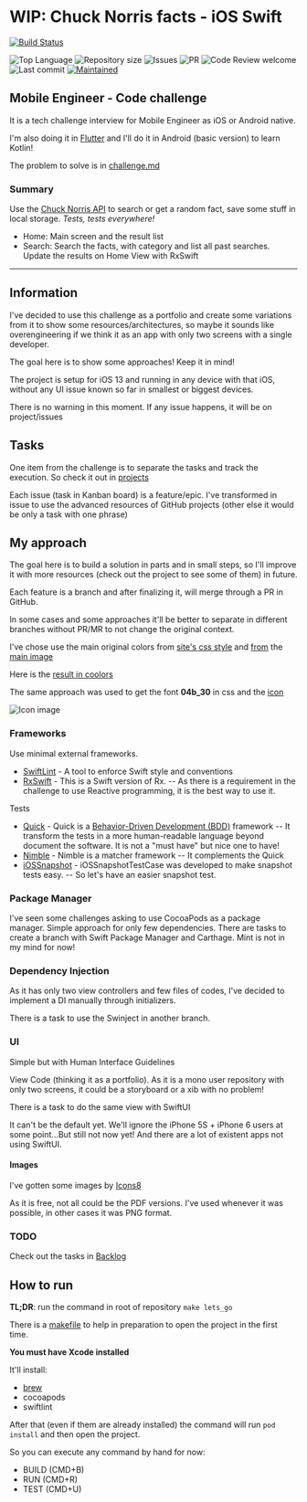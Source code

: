# WIP: Chuck Norris facts - iOS Swift

[![Build Status](https://app.bitrise.io/app/393cf6c71a71d8ae/status.svg?token=1IqoCnYbN7EHmByZJg0Rgw&branch=main)](https://app.bitrise.io/app/393cf6c71a71d8ae)

![Top Language](https://img.shields.io/github/languages/top/GabrielRozendo/ChuckNorris_challenge_iOS)
![Repository size](https://img.shields.io/github/repo-size/GabrielRozendo/ChuckNorris_challenge_iOS)
![Issues](https://img.shields.io/github/issues/GabrielRozendo/ChuckNorris_challenge_iOS)
![PR](https://img.shields.io/github/issues-pr/GabrielRozendo/ChuckNorris_challenge_iOS)
![Code Review welcome](https://img.shields.io/badge/code_review-welcome-blue)
![Last commit](https://img.shields.io/github/last-commit/GabrielRozendo/ChuckNorris_challenge_iOS)
[![Maintained](https://img.shields.io/maintenance/yes/2020)](https://GitHub.com/GabrielRozendo/ChuckNorris_challenge_iOS/graphs/commit-activity)


## Mobile Engineer - Code challenge

It is a tech challenge interview for Mobile Engineer as iOS or Android native.

I'm also doing it in [Flutter](https://github.com/GabrielRozendo/ChuckNorris_Flutter) and I'll do it in Android (basic version) to learn Kotlin!

The problem to solve is in [challenge.md](challenge/challenge.md)

### Summary

Use the [Chuck Norris API](https://api.chucknorris.io/) to search or get a random fact, save some stuff in local storage. _Tests, tests everywhere!_

- Home: Main screen and the result list
- Search: Search the facts, with category and list all past searches. Update the results on Home View with RxSwift

---

## Information

I've decided to use this challenge as a portfolio and create some variations from it to show some resources/architectures, so maybe it sounds like overengineering if we think it as an app with only two screens with a single developer.

The goal here is to show some approaches! Keep it in mind!

The project is setup for iOS 13 and running in any device with that iOS, without any UI issue known so far in smallest or biggest devices.

There is no warning in this moment. If any issue happens, it will be on project/issues

## Tasks

One item from the challenge is to separate the tasks and track the execution.
So check it out in [projects](https://github.com/GabrielRozendo/ChuckNorris_challenge_iOS/projects)

Each issue (task in Kanban board) is a feature/epic.
I've transformed in issue to use the advanced resources of GitHub projects (other else it would be only a task with one phrase)

## My approach

The goal here is to build a solution in parts and in small steps, so I'll improve it with more resources (check out the project to see some of them) in future.

Each feature is a branch and after finalizing it, will merge through a PR in GitHub.

In some cases and some approaches it'll be better to separate in different branches without PR/MR to not change the original context.

I've chose use the main original colors from [site's css style](https://api.chucknorris.io/css/styles.css) and [from](https://coolors.co/image-picker) the [main image](https://api.chucknorris.io/img/chucknorris_logo_coloured_small@2x.png)

Here is the [result in coolors](https://coolors.co/222222-228dbb-f15a24-8c6239)

The same approach was used to get the font **04b_30** in css and the [icon](https://api.chucknorris.io/img/favicon.ico)

![Icon image](https://api.chucknorris.io/img/favicon.ico "Icon image")

### Frameworks

Use minimal external frameworks.

- [SwiftLint](https://github.com/realm/SwiftLint) - A tool to enforce Swift style and conventions
- [RxSwift](https://github.com/ReactiveX/RxSwift) - This is a Swift version of Rx. -- As there is a requirement in the challenge to use Reactive programming, it is the best way to use it.

Tests

- [Quick](https://github.com/Quick/Quick) - Quick is a [Behavior-Driven Development (BDD)](https://en.wikipedia.org/wiki/Behavior-driven_development) framework -- It transform the tests in a more human-readable language beyond document the software. It is not a "must have" but nice one to have!
- [Nimble](https://github.com/Quick/Nimble) - Nimble is a matcher framework -- It complements the Quick
- [iOSSnapshot](https://github.com/uber/ios-snapshot-test-case) - iOSSnapshotTestCase was developed to make snapshot tests easy. -- So let's have an easier snapshot test.

### Package Manager

I've seen some challenges asking to use CocoaPods as a package manager.
Simple approach for only few dependencies.
There are tasks to create a branch with Swift Package Manager and Carthage. Mint is not in my mind for now!

### Dependency Injection

As it has only two view controllers and few files of codes, I've decided to implement a DI manually through initializers.

There is a task to use the Swinject in another branch.

### UI

Simple but with Human Interface Guidelines

View Code (thinking it as a portfolio). As it is a mono user repository with only two screens, it could be a storyboard or a xib with no problem!

There is a task to do the same view with SwiftUI

It can't be the default yet. We'll ignore the iPhone 5S + iPhone 6 users at some point...But still not now yet!
And there are a lot of existent apps not using SwiftUI.

#### Images

I've gotten some images by [Icons8]("https://icons8.com")

As it is free, not all could be the PDF versions. I've used whenever it was possible, in other cases it was PNG format.

### TODO

Check out the tasks in [Backlog](https://github.com/GabrielRozendo/ChuckNorris_challenge_iOS/projects)

## How to run

**TL;DR**: run the command in root of repository
```make lets_go```

There is a [makefile](https://en.wikipedia.org/wiki/Makefile) to help in preparation to open the project in the first time.

**You must have Xcode installed**

It'll install:
- [brew](https://github.com/Homebrew/brew)
- cocoapods
- swiftlint

After that (even if them are already installed) the command will run ```pod install``` and then open the project.

So you can execute any command by hand for now:
- BUILD (CMD+B)
- RUN (CMD+R)
- TEST (CMD+U)
